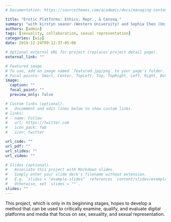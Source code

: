 ```yaml
---
# Documentation: https://sourcethemes.com/academic/docs/managing-content/

title: "Erotic Platforms: Ethics, Repr., & Conseq."
summary: "with kirstyn seanor (Western University) and Sophia Chen (University of Michigan)"
authors: [admin]
tags: [sexuality, collaboration, sexual representation]
categories: [wip]
date: 2019-12-24T09:12:37-05:00

# Optional external URL for project (replaces project detail page).
external_link: ""

# Featured image
# To use, add an image named `featured.jpg/png` to your page's folder.
# Focal points: Smart, Center, TopLeft, Top, TopRight, Left, Right, BottomLeft, Bottom, BottomRight.
image:
  caption: ""
  focal_point: ""
  preview_only: false

# Custom links (optional).
#   Uncomment and edit lines below to show custom links.
# links:
# - name: Follow
#   url: https://twitter.com
#   icon_pack: fab
#   icon: twitter

url_code: ""
url_pdf: ""
url_slides: ""
url_video: ""

# Slides (optional).
#   Associate this project with Markdown slides.
#   Simply enter your slide deck's filename without extension.
#   E.g. `slides = "example-slides"` references `content/slides/example-slides.md`.
#   Otherwise, set `slides = ""`.
slides: ""
---
```

This project, which is only in its beginning stages, hopes to develop a method that can be used	 to critically examine, qualify, and evaluate digital platforms and media that focus on sex, sexuality, and sexual representation.